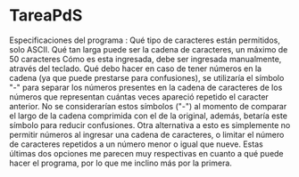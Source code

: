 # TareaPdS

Especificaciones del programa :
Qué tipo de caracteres están permitidos, solo ASCII.
Qué tan larga puede ser la cadena de caracteres, un máximo de 50 caracteres
Cómo es esta ingresada, debe ser ingresada manualmente, através del teclado.
Qué debo hacer en caso de tener números en la cadena (ya que puede prestarse para confusiones), se utilizaría el símbolo "-" para separar los números presentes en la cadena de caracteres de los números que representan cuántas veces apareció repetido el caracter anterior. No se considerarían estos símbolos ("-") al momento de comparar el largo de la cadena comprimida con el de la original, además, betaría este símbolo para reducir confusiones. Otra alternativa a esto es simplemente no permitir números al ingresar una cadena de caracteres, o limitar el número de caracteres repetidos a un número menor o igual que nueve. Estas últimas dos opciones me parecen muy respectivas en cuanto a qué puede hacer el programa, por lo que me inclino más por la primera.

 

